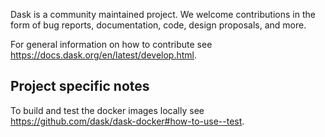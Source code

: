 Dask is a community maintained project. We welcome contributions in the form of bug reports, documentation, code, design proposals, and more. 

For general information on how to contribute see https://docs.dask.org/en/latest/develop.html.

## Project specific notes

To build and test the docker images locally see https://github.com/dask/dask-docker#how-to-use--test.
